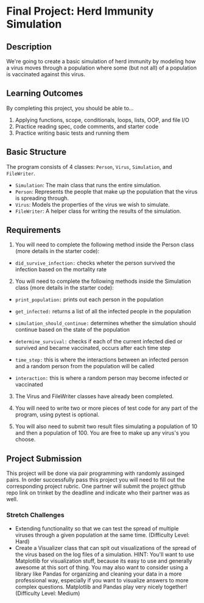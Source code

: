 
# Final Project: Herd Immunity Simulation

## Description
We're going to create a basic simulation of herd immunity by modeling how a virus moves through a population where some (but not all) of a population is vaccinated against this virus.

## Learning Outcomes
By completing this project, you should be able to…

1. Applying functions, scope, conditionals, loops, lists, OOP, and file I/O
1. Practice reading spec, code comments, and starter code
1. Practice writing basic tests and running them

## Basic Structure

The program consists of 4 classes: `Person`, `Virus`, `Simulation`, and `FileWriter`.

* `Simulation`: The main class that runs the entire simulation.
* `Person`: Represents the people that make up the population that the virus is spreading through.
* `Virus`: Models the properties of the virus we wish to simulate.
* `FileWriter`: A helper class for writing the results of the simulation.

## Requirements

1. You will need to complete the following method inside the Person class (more details in the starter code):

* `did_survive_infection:` checks wheter the person survived the infection based on the mortality rate

2. You will need to complete the following methods inside the Simulation class (more details in the starter code):

* `print_population:` prints out each person in the population

* `get_infected:` returns a list of all the infected people in the population

* `simulation_should_continue:` determines whether the simulation should continue based on the state of the population

* `determine_survival:` checks if each of the current infected died or survived and became vaccinated, occurs after each time step

* `time_step:` this is where the interactions between an infected person and a random person from the population will be called

* `interaction:` this is where a random person may become infected or vaccinated

3. The Virus and FileWriter classes have already been completed.

4. You will need to write two or more pieces of test code for any part of the program, using pytest is optional. 

5. You will also need to submit two result files simulating a population of 10 and then a population of 100. You are free to make up any virus's you choose.

## Project Submission

This project will be done via pair programming with randomly assinged pairs. In order successfully pass this project you will need to fill out the corresponding project rubric. 
One partner will submit the project github repo link on trinket by the deadline and indicate who their partner was as well. 

### Stretch Challenges

  * Extending functionality so that we can test the spread of multiple viruses through a given population at the same time. (Difficulty Level: Hard)
  * Create a Visualizer class that can spit out visualizations of the spread of the virus based on the log files of a simulation.  HINT: You'll want to use Matplotlib for visualization stuff, because its easy to use and generally awesome at this sort of thing.  You may also want to consider using a library like Pandas for organizing and cleaning your data in a more professional way, especially if you want to visualize answers to more complex questions.  Matplotlib and Pandas play very nicely together! (Difficulty Level: Medium)
